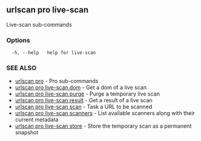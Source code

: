 ## urlscan pro live-scan

Live-scan sub-commands

### Options

```
  -h, --help   help for live-scan
```

### SEE ALSO

* [urlscan pro](urlscan_pro.md)	 - Pro sub-commands
* [urlscan pro live-scan dom](urlscan_pro_live-scan_dom.md)	 - Get a dom of a live scan
* [urlscan pro live-scan purge](urlscan_pro_live-scan_purge.md)	 - Purge a temporary live scan
* [urlscan pro live-scan result](urlscan_pro_live-scan_result.md)	 - Get a result of a live scan
* [urlscan pro live-scan scan](urlscan_pro_live-scan_scan.md)	 - Task a URL to be scanned
* [urlscan pro live-scan scanners](urlscan_pro_live-scan_scanners.md)	 - List available scanners along with their current metadata
* [urlscan pro live-scan store](urlscan_pro_live-scan_store.md)	 - Store the temporary scan as a permanent snapshot


